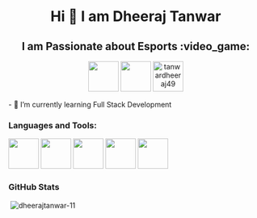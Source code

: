 <h1 align="center">Hi 👋 I am Dheeraj Tanwar</h1>
<h2 align="center"> I am Passionate about Esports :video_game:</h2>
<p align="center">
<a href="https://twitter.com/dheeraj19723494" target="blank"><img src="https://img.icons8.com/color/48/000000/twitter--v1.png" height="60" width="60"/></a>
<a href="https://linkedin.com/in/dheeraj-tanwar-2b73a2195" target="blank"><img src="https://img.icons8.com/color/48/000000/linkedin-circled--v1.png" height="60" width="60" /></a>
<a href="https://instagram.com/tanwardheeraj49" target="blank"><img  src="https://img.icons8.com/color/48/000000/instagram-new--v1.png" alt="tanwardheeraj49" height="60" width="60" /></a>
</p>
- 🌱 I’m currently learning Full Stack Development
<h3 align="left">Languages and Tools:</h3>
<p align="left">
<img src="https://img.icons8.com/color/48/000000/html-5--v1.png" height="60" width="60"/>
<img src="https://img.icons8.com/color/48/000000/css3.png" height="60" width="60"/>
<img src="https://img.icons8.com/color/48/000000/javascript--v1.png" height="60" width="60"/>
<img src="https://img.icons8.com/color/48/000000/python--v1.png" height="60" width="60"/>
<img src="https://img.icons8.com/fluency/48/null/figma.png" height="60" width="60"/>
</p>
<h3>GitHub Stats</h3>

<p>&nbsp;<img align="center" src="https://github-readme-stats.vercel.app/api?username=dheerajtanwar-11&show_icons=true&locale=en" alt="dheerajtanwar-11" /></p>

<!---
DheerajTanwar-11/DheerajTanwar-11 is a ✨ special ✨ repository because its `README.md` (this file) appears on your GitHub profile.
You can click the Preview link to take a look at your changes.
--->
